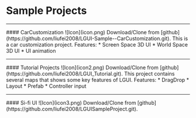 # Sample Projects

<hr>
#### CarCustomization
![Icon](icon.png)
Download/Clone from [github](https://github.com/liufei2008/LGUI-Sample--CarCustomization.git).
This is a car customization project.
Features:
* Screen Space 3D UI
* World Space 3D UI
* UI animation

<hr>
#### Tutorial Projects
![Icon](icon2.png)
Download/Clone from [github](https://github.com/liufei2008/LGUI_Tutorial.git).
This project contains several maps that shows some key features of LGUI.
Features:
* DragDrop
* Layout
* Prefab
* Controller input

<hr>
#### Si-fi UI
![Icon](icon3.png)
Download/Clone from [github](https://github.com/liufei2008/LGUISampleProject.git).